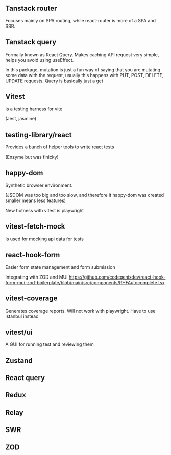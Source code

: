 ## Tanstack router

Focuses mainly on SPA routing, while react-router is more of a SPA and SSR.

## Tanstack query

Formally known as React Query. Makes caching API request very simple, helps you avoid using useEffect.

In this package, mutation is just a fun way of saying that you are mutating some data with the request, usually this happens with PUT, POST, DELETE, UPDATE requests. Query is basically just a get  

## Vitest

Is a testing harness for vite

(Jest, jasmine)

## testing-library/react

Provides a bunch of helper tools to write react tests

(Enzyme but was finicky)

## happy-dom

Synthetic browser environment.

(JSDOM was too big and too slow, and therefore it happy-dom was created smaller means less features)

New hotness with vitest is playwright

## vitest-fetch-mock

Is used for mocking api data for tests

## react-hook-form

Easier form state management and form submission 

Integrating with ZOD and MUI https://github.com/codegenixdev/react-hook-form-mui-zod-boilerplate/blob/main/src/components/RHFAutocomplete.tsx

## vitest-coverage

Generates coverage reports. Will not work with playwright. Have to use istanbul instead

## vitest/ui

A GUI for running test and reviewing them 

## Zustand

## React query

## Redux

## Relay

## SWR

## ZOD
